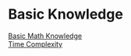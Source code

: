 # Basic Knowledge
[Basic Math Knowledge](./week1/basicMath.md)   
[Time Complexity](./week1/timeComplexity.md) 

